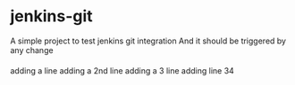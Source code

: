 # jenkins-git

A simple project to test jenkins git integration
And it should be triggered by any change
####
adding a line
adding a 2nd line
adding a 3 line
adding line 34
